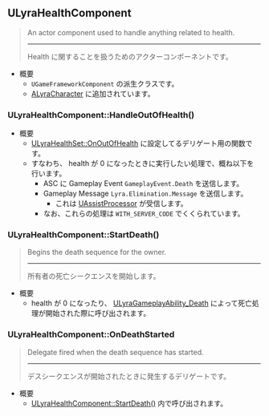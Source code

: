 ## ULyraHealthComponent

> An actor component used to handle anything related to health.  
> 
> ----
> Health に関することを扱うためのアクターコンポーネントです。  

* 概要
	* `UGameFrameworkComponent` の派生クラスです。
	* [ALyraCharacter] に追加されています。

### ULyraHealthComponent::HandleOutOfHealth()

* 概要
	* [ULyraHealthSet::OnOutOfHealth] に設定してるデリゲート用の関数です。
	* すなわち、 health が 0 になったときに実行したい処理で、概ね以下を行います。
		* ASC に Gameplay Event `GameplayEvent.Death` を送信します。
		* Gameplay Message `Lyra.Elimination.Message` を送信します。
			* これは [UAssistProcessor] が受信します。
		* なお、これらの処理は `WITH_SERVER_CODE` でくくられています。

### ULyraHealthComponent::StartDeath()

> Begins the death sequence for the owner.  
> 
> ----
> 所有者の死亡シークエンスを開始します。  

* 概要
	* health が 0 になったり、 [ULyraGameplayAbility_Death] によって死亡処理が開始された際に呼び出されます。


### ULyraHealthComponent::OnDeathStarted

> Delegate fired when the death sequence has started.  
> 
> ----
> デスシークエンスが開始されたときに発生するデリゲートです。 

* 概要
	* [ULyraHealthComponent::StartDeath()] 内で呼び出されます。

<!--- ページ内のリンク --->

<!--- 自前の画像へのリンク --->

<!--- generated --->
[ULyraGameplayAbility_Death]: ../../Lyra/GameplayAbility/ULyraGameplayAbility_Death.md#ulyragameplayability_death
[ULyraHealthComponent::StartDeath()]: ../../Lyra/GameplayAbility/ULyraHealthComponent.md#ulyrahealthcomponentstartdeath
[ULyraHealthSet::OnOutOfHealth]: ../../Lyra/GameplayAbility/ULyraHealthSet.md#ulyrahealthsetonoutofhealth
[ALyraCharacter]: ../../Lyra/GameplayFramework/ALyraCharacter.md#alyracharacter
[UAssistProcessor]: ../../Lyra/GameplayMessageProcessor/UAssistProcessor.md#uassistprocessor
